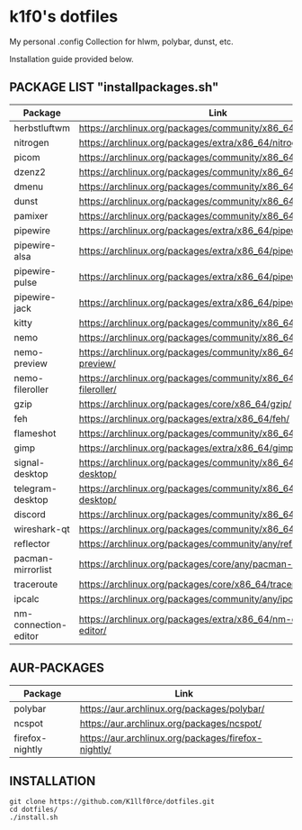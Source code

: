 # k1f0's dotfiles
My personal .config Collection for hlwm, polybar, dunst, etc.

Installation guide provided below.

## PACKAGE LIST "installpackages.sh" 

| Package | Link |
| ------------- | ------------- |
| herbstluftwm | https://archlinux.org/packages/community/x86_64/herbstluftwm/  |
| nitrogen | https://archlinux.org/packages/extra/x86_64/nitrogen/  |
| picom | https://archlinux.org/packages/community/x86_64/picom/  |
| dzenz2 | https://archlinux.org/packages/community/x86_64/dzen2/  |
| dmenu | https://archlinux.org/packages/community/x86_64/dmenu/  |
| dunst | https://archlinux.org/packages/community/x86_64/dunst/  |
| pamixer | https://archlinux.org/packages/community/x86_64/pamixer/  |
| pipewire | https://archlinux.org/packages/extra/x86_64/pipewire/  |
| pipewire-alsa | https://archlinux.org/packages/extra/x86_64/pipewire-alse/  |
| pipewire-pulse | https://archlinux.org/packages/extra/x86_64/pipewire-pulse/  |
| pipewire-jack | https://archlinux.org/packages/extra/x86_64/pipewire-jack/  |
| kitty | https://archlinux.org/packages/community/x86_64/kitty/  |
| nemo | https://archlinux.org/packages/community/x86_64/nemo/  |
| nemo-preview | https://archlinux.org/packages/community/x86_64/nemo-preview/  |
| nemo-fileroller | https://archlinux.org/packages/community/x86_64/nemo-fileroller/  |
| gzip | https://archlinux.org/packages/core/x86_64/gzip/  |
| feh | https://archlinux.org/packages/extra/x86_64/feh/  |
| flameshot | https://archlinux.org/packages/community/x86_64/flameshot/  |
| gimp | https://archlinux.org/packages/extra/x86_64/gimp/  |
| signal-desktop | https://archlinux.org/packages/community/x86_64/signal-desktop/  |
| telegram-desktop | https://archlinux.org/packages/community/x86_64/telegram-desktop/  |
| discord | https://archlinux.org/packages/community/x86_64/discord/  |
| wireshark-qt | https://archlinux.org/packages/community/x86_64/wireshark-qt/  |
| reflector | https://archlinux.org/packages/community/any/reflector/ |
| pacman-mirrorlist | https://archlinux.org/packages/core/any/pacman-mirrorlist/  |
| traceroute | https://archlinux.org/packages/core/x86_64/traceroute/ |
| ipcalc | https://archlinux.org/packages/community/any/ipcalc/  |
| nm-connection-editor | https://archlinux.org/packages/extra/x86_64/nm-connection-editor/  |

## AUR-PACKAGES

| Package | Link |
| ------------- | ------------- |
| polybar | https://aur.archlinux.org/packages/polybar/  |
| ncspot | https://aur.archlinux.org/packages/ncspot/  |
| firefox-nightly | https://aur.archlinux.org/packages/firefox-nightly/  |

## INSTALLATION
```
git clone https://github.com/K1llf0rce/dotfiles.git
cd dotfiles/
./install.sh
```
